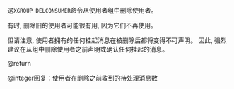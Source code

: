 这`XGROUP DELCONSUMER`命令从使用者组中删除使用者。

有时, 删除旧的使用者可能很有用, 因为它们不再使用。

但请注意, 使用者拥有的任何挂起消息在被删除后都将变得不可声明。
因此, 强烈建议在从组中删除使用者之前声明或确认任何挂起的消息。

@return

@integer回复：使用者在删除之前收到的待处理消息数
